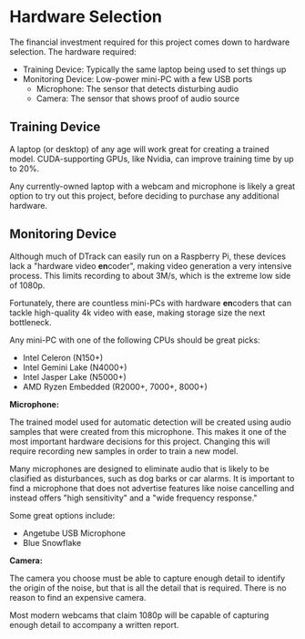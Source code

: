 Hardware Selection
==================

The financial investment required for this project comes down to hardware
selection. The hardware required:

- Training Device: Typically the same laptop being used to set things up
- Monitoring Device: Low-power mini-PC with a few USB ports
    * Microphone: The sensor that detects disturbing audio
    * Camera: The sensor that shows proof of audio source

Training Device
---------------

A laptop (or desktop) of any age will work great for creating a trained model.
CUDA-supporting GPUs, like Nvidia, can improve training time by up to 20%.

Any currently-owned laptop with a webcam and microphone is likely a great option
to try out this project, before deciding to purchase any additional hardware.

Monitoring Device
-----------------

Although much of DTrack can easily run on a Raspberry Pi, these devices lack a
"hardware video **en**coder", making video generation a very intensive process.
This limits recording to about 3M/s, which is the extreme low side of 1080p.

Fortunately, there are countless mini-PCs with hardware **en**coders that can
tackle high-quality 4k video with ease, making storage size the next bottleneck.

Any mini-PC with one of the following CPUs should be great picks:

- Intel Celeron (N150+)
- Intel Gemini Lake (N4000+)
- Intel Jasper Lake (N5000+)
- AMD Ryzen Embedded (R2000+, 7000+, 8000+)

**Microphone:**

The trained model used for automatic detection will be created using audio samples
that were created from this microphone. This makes it one of the most important
hardware decisions for this project. Changing this will require recording new
samples in order to train a new model.

Many microphones are designed to eliminate audio that is likely to be clasified
as disturbances, such as dog barks or car alarms. It is important to find a
microphone that does not advertise features like noise cancelling and instead
offers "high sensitivity" and a "wide frequency response."

Some great options include:

- Angetube USB Microphone
- Blue Snowflake

**Camera:**

The camera you choose must be able to capture enough detail to identify the origin
of the noise, but that is all the detail that is required. There is no reason to
find an expensive camera.

Most modern webcams that claim 1080p will be capable of capturing enough detail
to accompany a written report.

